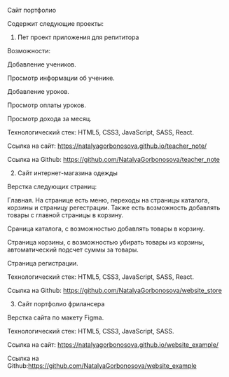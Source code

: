 Сайт портфолио 

Содержит следующие проекты:

1. Пет проект приложения для репититора

Возможности:

Добавление учеников.

Просмотр информации об ученике.

Добавление уроков.

Просмотр оплаты уроков.

Просмотр дохода за месяц.

Технологический стек: HTML5, CSS3, JavaScript, SASS, React.

Ссылка на сайт: https://natalyagorbonosova.github.io/teacher_note/

Ссылка на Github: https://github.com/NatalyaGorbonosova/teacher_note

2. Сайт интернет-магазина одежды

Верстка следующих страниц:

Главная. На странице есть меню, переходы на страницы каталога, корзины и страницу регестрации. Также есть возможность добавлять товары с главной страницы в корзину.

Сраница каталога, с возможностью добавлять товары в корзину.

Страница корзины, с возможностью убирать товары из корзины, автоматический подсчет суммы за товары.

Страница регистрации.

Технологический стек: HTML5, CSS3, JavaScript, SASS, React.

Ссылка на Github: https://github.com/NatalyaGorbonosova/website_store

3. Сайт портфолио фрилансера

Верстка сайта по макету Figma.

Технологический стек: HTML5, CSS3, JavaScript, SASS.

Ссылка на сайт: https://natalyagorbonosova.github.io/website_example/

Ссылка на Github:https://github.com/NatalyaGorbonosova/website_example